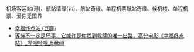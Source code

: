 机场客运站(港)、航站情缘(台)、航站奇缘、单程机票航站奇缘、候机楼、单程机票、爱你无国界
- [幸福终点站 (豆瓣)](https://movie.douban.com/subject/1292274/)
- [等待不一定是坏事，它或许是你找到救赎的唯一出路，高分电影《幸福终点站》_哔哩哔哩_bilibili](https://www.bilibili.com/video/BV1pG411o7jy/)
